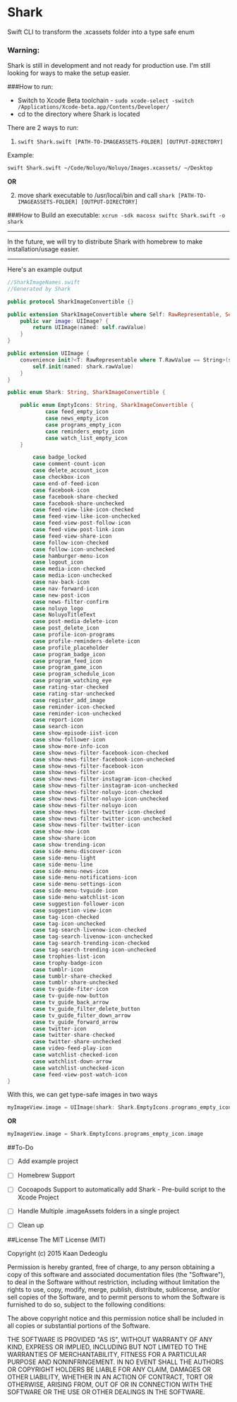 # Shark
Swift CLI to transform the .xcassets folder into a type safe enum

### Warning:
Shark is still in development and not ready for production use. I'm still looking for ways to make the setup easier.

###How to run:

- Switch to Xcode Beta toolchain - `sudo xcode-select -switch /Applications/Xcode-beta.app/Contents/Developer/`
- cd to the directory where Shark is located

There are 2 ways to run:

1. `swift Shark.swift [PATH-TO-IMAGEASSETS-FOLDER] [OUTPUT-DIRECTORY]`

Example:
```bash 
swift Shark.swift ~/Code/Noluyo/Noluyo/Images.xcassets/ ~/Desktop
```
 
**OR**

2. move shark executable to /usr/local/bin and call `shark [PATH-TO-IMAGEASSETS-FOLDER] [OUTPUT-DIRECTORY]`


###How to Build an executable:
 `xcrun -sdk macosx swiftc Shark.swift -o shark`

---

In the future, we will try to distribute Shark with homebrew to make installation/usage easier.

---

Here's an example output

```swift 
//SharkImageNames.swift
//Generated by Shark

public protocol SharkImageConvertible {}

public extension SharkImageConvertible where Self: RawRepresentable, Self.RawValue == String {
    public var image: UIImage? {
        return UIImage(named: self.rawValue)
    }
}

public extension UIImage {
    convenience init?<T: RawRepresentable where T.RawValue == String>(shark: T) {
        self.init(named: shark.rawValue)
    }
}

public enum Shark: String, SharkImageConvertible {

    public enum EmptyIcons: String, SharkImageConvertible {
            case feed_empty_icon
            case news_empty_icon
            case programs_empty_icon
            case reminders_empty_icon
            case watch_list_empty_icon
    }

        case badge_locked
        case comment-count-icon
        case delete_account_icon
        case checkbox-icon
        case end-of-feed-icon
        case facebook-icon
        case facebook-share-checked
        case facebook-share-unchecked
        case feed-view-like-icon-checked
        case feed-view-like-icon-unchecked
        case feed-view-post-follow-icon
        case feed-view-post-link-icon
        case feed-view-share-icon
        case follow-icon-checked
        case follow-icon-unchecked
        case hamburger-menu-icon
        case logout_icon
        case media-icon-checked
        case media-icon-unchecked
        case nav-back-icon
        case nav-forward-icon
        case new-post-icon
        case news-filter-confirm
        case noluyo_logo
        case NoluyoTitleText
        case post-media-delete-icon
        case post_delete_icon
        case profile-icon-programs
        case profile-reminders-delete-icon
        case profile_placeholder
        case program_badge_icon
        case program_feed_icon
        case program_game_icon
        case program_schedule_icon
        case program_watching_eye
        case rating-star-checked
        case rating-star-unchecked
        case register_add_image
        case reminder-icon-checked
        case reminder-icon-unchecked
        case report-icon
        case search-icon
        case show-episode-iist-icon
        case show-follower-icon
        case show-more-info-icon
        case show-news-filter-facebook-icon-checked
        case show-news-filter-facebook-icon-unchecked
        case show-news-filter-facebook-icon
        case show-news-filter-icon
        case show-news-filter-instagram-icon-checked
        case show-news-filter-instagram-icon-unchecked
        case show-news-filter-noluyo-icon-checked
        case show-news-filter-noluyo-icon-unchecked
        case show-news-filter-noluyo-icon
        case show-news-filter-twitter-icon-checked
        case show-news-filter-twitter-icon-unchecked
        case show-news-filter-twitter-icon
        case show-now-icon
        case show-share-icon
        case show-trending-icon
        case side-menu-discover-icon
        case side-menu-light
        case side-menu-line
        case side-menu-news-icon
        case side-menu-notifications-icon
        case side-menu-settings-icon
        case side-menu-tvguide-icon
        case side-menu-watchlist-icon
        case suggestion-follower-icon
        case suggestion-view-icon
        case tag-icon-checked
        case tag-icon-unchecked
        case tag-search-livenow-icon-checked
        case tag-search-livenow-icon-unchecked
        case tag-search-trending-icon-checked
        case tag-search-trending-icon-unchecked
        case trophies-list-icon
        case trophy-badge-icon
        case tumblr-icon
        case tumblr-share-checked
        case tumblr-share-unchecked
        case tv-guide-fiter-icon
        case tv-guide-now-button
        case tv_guide_back_arrow
        case tv_guide_filter_delete_button
        case tv_guide_filter_down_arrow
        case tv_guide_forward_arrow
        case twitter-icon
        case twitter-share-checked
        case twitter-share-unchecked
        case video-feed-play-icon
        case watchlist-checked-icon
        case watchlist-down-arrow
        case watchlist-unchecked-icon
        case feed-view-post-watch-icon
}
```

With this, we can get type-safe images in two ways

```swift
myImageView.image = UIImage(shark: Shark.EmptyIcons.programs_empty_icon)
```
**OR**
```swift
myImageView.image = Shark.EmptyIcons.programs_empty_icon.image
```


##To-Do
- [ ] Add example project
- [ ] Homebrew Support
- [ ] Cocoapods Support to automatically add Shark - Pre-build script to the Xcode Project
- [ ] Handle Multiple .imageAssets folders in a single project
- [ ] Clean up


##License
The MIT License (MIT)

Copyright (c) 2015 Kaan Dedeoglu

Permission is hereby granted, free of charge, to any person obtaining a copy
of this software and associated documentation files (the "Software"), to deal
in the Software without restriction, including without limitation the rights
to use, copy, modify, merge, publish, distribute, sublicense, and/or sell
copies of the Software, and to permit persons to whom the Software is
furnished to do so, subject to the following conditions:

The above copyright notice and this permission notice shall be included in all
copies or substantial portions of the Software.

THE SOFTWARE IS PROVIDED "AS IS", WITHOUT WARRANTY OF ANY KIND, EXPRESS OR
IMPLIED, INCLUDING BUT NOT LIMITED TO THE WARRANTIES OF MERCHANTABILITY,
FITNESS FOR A PARTICULAR PURPOSE AND NONINFRINGEMENT. IN NO EVENT SHALL THE
AUTHORS OR COPYRIGHT HOLDERS BE LIABLE FOR ANY CLAIM, DAMAGES OR OTHER
LIABILITY, WHETHER IN AN ACTION OF CONTRACT, TORT OR OTHERWISE, ARISING FROM,
OUT OF OR IN CONNECTION WITH THE SOFTWARE OR THE USE OR OTHER DEALINGS IN THE
SOFTWARE.

